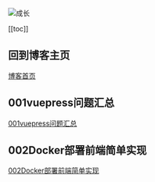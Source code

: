 ![成长](/images/home.png)

[[toc]]
## 回到博客主页
[博客首页](./../README.md)  

## 001vuepress问题汇总
[001vuepress问题汇总](./001vuepress%E9%97%AE%E9%A2%98%E6%B1%87%E6%80%BB.md)


## 002Docker部署前端简单实现
[002Docker部署前端简单实现](./002Docker%E9%83%A8%E7%BD%B2%E5%89%8D%E7%AB%AF%E7%AE%80%E5%8D%95%E5%AE%9E%E7%8E%B0.md)